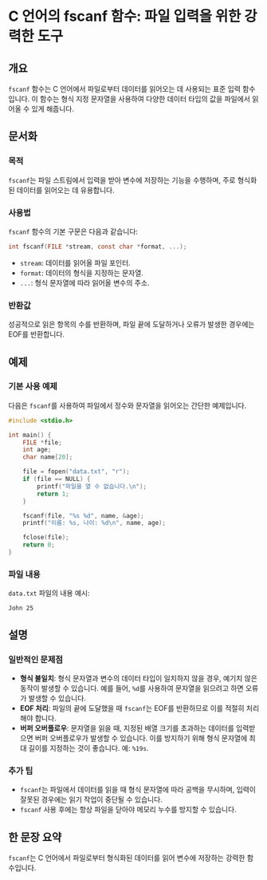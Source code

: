 <!--
Meta Description: # C 언어의 fscanf 함수: 파일 입력을 위한 강력한 도구 ## 개요 `fscanf` 함수는 C 언어에서 파일로부터 데이터를 읽어오는 데 사용되는 표준 입력 함수입니다. 이 함수는 형식 지정 문자열을 사용하여 다양한 데이터 타입의 값을 파일에서 읽어올 수 있게 해...
Meta Keywords: fscanf, file, 데이터를, 있습니다, 문자열을
-->

# C 언어의 fscanf 함수: 파일 입력을 위한 강력한 도구

## 개요
`fscanf` 함수는 C 언어에서 파일로부터 데이터를 읽어오는 데 사용되는 표준 입력 함수입니다. 이 함수는 형식 지정 문자열을 사용하여 다양한 데이터 타입의 값을 파일에서 읽어올 수 있게 해줍니다.

## 문서화

### 목적
`fscanf`는 파일 스트림에서 입력을 받아 변수에 저장하는 기능을 수행하며, 주로 형식화된 데이터를 읽어오는 데 유용합니다.

### 사용법
`fscanf` 함수의 기본 구문은 다음과 같습니다:

```c
int fscanf(FILE *stream, const char *format, ...);
```

- `stream`: 데이터를 읽어올 파일 포인터.
- `format`: 데이터의 형식을 지정하는 문자열.
- `...`: 형식 문자열에 따라 읽어올 변수의 주소.

### 반환값
성공적으로 읽은 항목의 수를 반환하며, 파일 끝에 도달하거나 오류가 발생한 경우에는 EOF를 반환합니다.

## 예제

### 기본 사용 예제
다음은 `fscanf`를 사용하여 파일에서 정수와 문자열을 읽어오는 간단한 예제입니다.

```c
#include <stdio.h>

int main() {
    FILE *file;
    int age;
    char name[20];

    file = fopen("data.txt", "r");
    if (file == NULL) {
        printf("파일을 열 수 없습니다.\n");
        return 1;
    }

    fscanf(file, "%s %d", name, &age);
    printf("이름: %s, 나이: %d\n", name, age);

    fclose(file);
    return 0;
}
```

### 파일 내용
`data.txt` 파일의 내용 예시:

```
John 25
```

## 설명

### 일반적인 문제점
- **형식 불일치**: 형식 문자열과 변수의 데이터 타입이 일치하지 않을 경우, 예기치 않은 동작이 발생할 수 있습니다. 예를 들어, `%d`를 사용하여 문자열을 읽으려고 하면 오류가 발생할 수 있습니다.
- **EOF 처리**: 파일의 끝에 도달했을 때 `fscanf`는 EOF를 반환하므로 이를 적절히 처리해야 합니다.
- **버퍼 오버플로우**: 문자열을 읽을 때, 지정된 배열 크기를 초과하는 데이터를 입력받으면 버퍼 오버플로우가 발생할 수 있습니다. 이를 방지하기 위해 형식 문자열에 최대 길이를 지정하는 것이 좋습니다. 예: `%19s`.

### 추가 팁
- `fscanf`는 파일에서 데이터를 읽을 때 형식 문자열에 따라 공백을 무시하며, 입력이 잘못된 경우에는 읽기 작업이 중단될 수 있습니다.
- `fscanf` 사용 후에는 항상 파일을 닫아야 메모리 누수를 방지할 수 있습니다.

## 한 문장 요약
`fscanf`는 C 언어에서 파일로부터 형식화된 데이터를 읽어 변수에 저장하는 강력한 함수입니다.